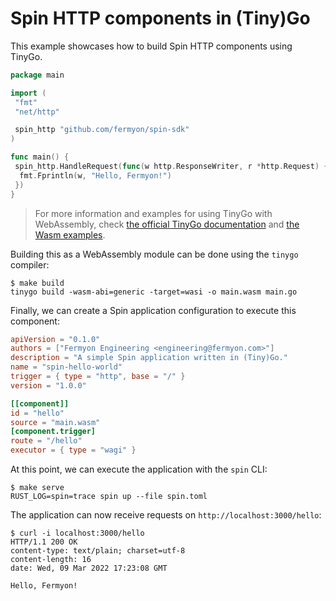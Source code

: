 # Spin HTTP components in (Tiny)Go

This example showcases how to build Spin HTTP components using TinyGo.

```go
package main

import (
 "fmt"
 "net/http"

 spin_http "github.com/fermyon/spin-sdk"
)

func main() {
 spin_http.HandleRequest(func(w http.ResponseWriter, r *http.Request) {
  fmt.Fprintln(w, "Hello, Fermyon!")
 })
}
```

> For more information and examples for using TinyGo with WebAssembly, check
> [the official TinyGo documentation](https://tinygo.org/docs/guides/webassembly/)
> and
> [the Wasm examples](https://github.com/tinygo-org/tinygo/tree/release/src/examples/wasm).

Building this as a WebAssembly module can be done using the `tinygo` compiler:

```shell
$ make build
tinygo build -wasm-abi=generic -target=wasi -o main.wasm main.go
```

Finally, we can create a Spin application configuration to execute this
component:

```toml
apiVersion = "0.1.0"
authors = ["Fermyon Engineering <engineering@fermyon.com>"]
description = "A simple Spin application written in (Tiny)Go."
name = "spin-hello-world"
trigger = { type = "http", base = "/" }
version = "1.0.0"

[[component]]
id = "hello"
source = "main.wasm"
[component.trigger]
route = "/hello"
executor = { type = "wagi" }
```

At this point, we can execute the application with the `spin` CLI:

```shell
$ make serve
RUST_LOG=spin=trace spin up --file spin.toml
```

The application can now receive requests on `http://localhost:3000/hello`:

```shell
$ curl -i localhost:3000/hello
HTTP/1.1 200 OK
content-type: text/plain; charset=utf-8
content-length: 16
date: Wed, 09 Mar 2022 17:23:08 GMT

Hello, Fermyon!
```
